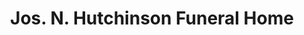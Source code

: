 ---
title: "Jos. N. Hutchinson Funeral Home"
url: /detroit/jos-n-hutchinson-funeral-home/
shop: Bestattungen
---